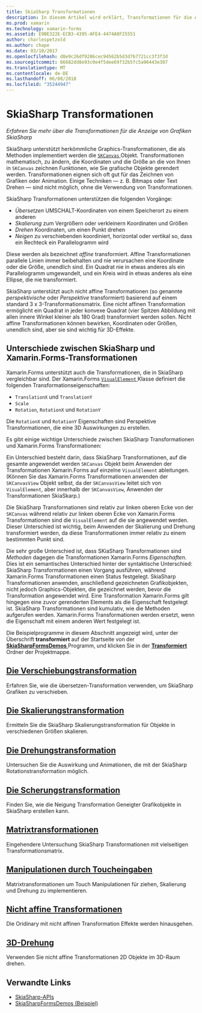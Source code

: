 ```yaml
---
title: SkiaSharp Transformationen
description: In diesem Artikel wird erklärt, Transformationen für die Anzeige von Grafiken SkiaSharp in Xamarin.Forms Anwendungen, und dies mit Beispielcode veranschaulicht.
ms.prod: xamarin
ms.technology: xamarin-forms
ms.assetid: E9BE322E-ECB3-4395-AFE4-4474A0F25551
author: charlespetzold
ms.author: chape
ms.date: 03/10/2017
ms.openlocfilehash: d8e9c26df9286cec94562b5d3d7b7721cc3f3f3d
ms.sourcegitcommit: 66682dd8e93c0e4f5dee69f32b5fc5a96443e307
ms.translationtype: MT
ms.contentlocale: de-DE
ms.lasthandoff: 06/08/2018
ms.locfileid: "35244947"
---
```

# <a name="skiasharp-transforms"></a>SkiaSharp Transformationen

_Erfahren Sie mehr über die Transformationen für die Anzeige von Grafiken SkiaSharp_

SkiaSharp unterstützt herkömmliche Graphics-Transformationen, die als Methoden implementiert werden die [ `SKCanvas` ](https://developer.xamarin.com/api/type/SkiaSharp.SKCanvas/) Objekt. Transformationen mathematisch, zu ändern, die Koordinaten und die Größe an die von Ihnen in `SKCanvas` zeichnen Funktionen, wie Sie grafische Objekte gerendert werden. Transformationen eignen sich oft gut für das Zeichnen von Grafiken oder Animation. Einige Techniken &mdash; z. B. Bitmaps oder Text Drehen &mdash; sind nicht möglich, ohne die Verwendung von Transformationen.

SkiaSharp Transformationen unterstützen die folgenden Vorgänge:

- *Übersetzen* UMSCHALT-Koordinaten von einem Speicherort zu einem anderen
- *Skalierung* zum Vergrößern oder verkleinern Koordinaten und Größen
- *Drehen* Koordinaten, um einen Punkt drehen
- *Neigen* zu verschiebenden koordiniert, horizontal oder vertikal so, dass ein Rechteck ein Parallelogramm wird

Diese werden als bezeichnet *affine* transformiert. Affine Transformationen parallele Linien immer beibehalten und nie verursachen eine Koordinate oder die Größe, unendlich sind. Ein Quadrat nie in etwas anderes als ein Parallelogramm umgewandelt, und ein Kreis wird in etwas anderes als eine Ellipse, die nie transformiert.

SkiaSharp unterstützt auch nicht affine Transformationen (so genannte *perspektivische* oder *Perspektive* transformiert) basierend auf einem standard 3 x 3-Transformationsmatrix. Eine nicht affinen Transformation ermöglicht ein Quadrat in jeder konvexe Quadrat (vier Spitzen Abbildung mit allen innere Winkel kleiner als 180 Grad) transformiert werden sollen. Nicht affine Transformationen können bewirken, Koordinaten oder Größen, unendlich sind, aber sie sind wichtig für 3D-Effekte.

## <a name="differences-between-skiasharp-and-xamarinforms-transforms"></a>Unterschiede zwischen SkiaSharp und Xamarin.Forms-Transformationen

Xamarin.Forms unterstützt auch die Transformationen, die in SkiaSharp vergleichbar sind. Der Xamarin.Forms [ `VisualElement` ](https://developer.xamarin.com/api/type/Xamarin.Forms.VisualElement/) Klasse definiert die folgenden Transformationseigenschaften:

- `TranslationX` und `TranslationY`
- `Scale`
- `Rotation`, `RotationX` und `RotationY`

Die `RotationX` und `RotationY` Eigenschaften sind Perspektive Transformationen, die eine 3D Auswirkungen zu erstellen.

Es gibt einige wichtige Unterschiede zwischen SkiaSharp Transformationen und Xamarin.Forms Transformationen:

Ein Unterschied besteht darin, dass SkiaSharp Transformationen, auf die gesamte angewendet werden `SKCanvas` Objekt beim Anwenden der Transformationen Xamarin.Forms auf einzelne `VisualElement` ableitungen. (Können Sie das Xamarin.Forms Transformationen anwenden der `SKCanvasView` Objekt selbst, da der `SKCanvasView` leitet sich von `VisualElement`, aber innerhalb der `SKCanvasView`, Anwenden der Transformationen SkiaSkarp.)

Die SkiaSharp Transformationen sind relativ zur linken oberen Ecke von der `SKCanvas` während relativ zur linken oberen Ecke von Xamarin.Forms Transformationen sind die `VisualElement` auf die sie angewendet werden. Dieser Unterschied ist wichtig, beim Anwenden der Skalierung und Drehung transformiert werden, da diese Transformationen immer relativ zu einem bestimmten Punkt sind.

Die sehr große Unterschied ist, dass SKiaSharp Transformationen sind *Methoden* dagegen die Transformationen Xamarin.Forms *Eigenschaften*. Dies ist ein semantisches Unterschied hinter der syntaktische Unterschied: SkiaSharp Transformationen einen Vorgang ausführen, während Xamarin.Forms Transformationen einen Status festgelegt. SkiaSharp Transformationen anwenden, anschließend gezeichneten Grafikobjekten, nicht jedoch Graphics-Objekten, die gezeichnet werden, bevor die Transformation angewendet wird. Eine Transformation Xamarin.Forms gilt hingegen eine zuvor gerenderten Elements als die Eigenschaft festgelegt ist. SkiaSharp Transformationen sind kumulativ, wie die Methoden aufgerufen werden. Xamarin.Forms Transformationen werden ersetzt, wenn die Eigenschaft mit einem anderen Wert festgelegt ist.

Die Beispielprogramme in diesem Abschnitt angezeigt wird, unter der Überschrift **transformiert** auf der Startseite von der [ **SkiaSharpFormsDemos** ](https://developer.xamarin.com/samples/xamarin-forms/SkiaSharpForms/Demos/) Programm, und klicken Sie in der [ **Transformiert** ](https://github.com/xamarin/xamarin-forms-samples/tree/master/SkiaSharpForms/Demos/Demos/SkiaSharpFormsDemos/Transforms) Ordner der Projektmappe.

## <a name="the-translate-transformtranslatemd"></a>[Die Verschiebungstransformation](translate.md)

Erfahren Sie, wie die übersetzen-Transformation verwenden, um SkiaSharp Grafiken zu verschieben.

## <a name="the-scale-transformscalemd"></a>[Die Skalierungstransformation](scale.md)

Ermitteln Sie die SkiaSharp Skalierungstransformation für Objekte in verschiedenen Größen skalieren.

## <a name="the-rotate-transformrotatemd"></a>[Die Drehungstransformation](rotate.md)

Untersuchen Sie die Auswirkung und Animationen, die mit der SkiaSharp Rotationstransformation möglich.

## <a name="the-skew-transformskewmd"></a>[Die Scherungstransformation](skew.md)

Finden Sie, wie die Neigung Transformation Geneigter Grafikobjekte in SkiaSharp erstellen kann.

## <a name="matrix-transformsmatrixmd"></a>[Matrixtransformationen](matrix.md)

Eingehendere Untersuchung SkiaSharp Transformationen mit vielseitigen Transformationsmatrix.

## <a name="touch-manipulationstouchmd"></a>[Manipulationen durch Toucheingaben](touch.md)

Matrixtransformationen um Touch Manipulationen für ziehen, Skalierung und Drehung zu implementieren.

## <a name="non-affine-transformsnon-affinemd"></a>[Nicht affine Transformationen](non-affine.md)

Die Oridinary mit nicht affinen Transformation Effekte werden hinausgehen.

## <a name="3d-rotation3d-rotationmd"></a>[3D-Drehung](3d-rotation.md)

Verwenden Sie nicht affine Transformationen 2D Objekte im 3D-Raum drehen.


## <a name="related-links"></a>Verwandte Links

- [SkiaSharp-APIs](https://developer.xamarin.com/api/root/SkiaSharp/)
- [SkiaSharpFormsDemos (Beispiel)](https://developer.xamarin.com/samples/xamarin-forms/SkiaSharpForms/Demos/)

